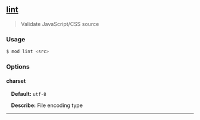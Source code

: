 ## <a href="#lint" name="lint">lint</a>
> Validate JavaScript/CSS source

### Usage

```sh
$ mod lint <src>
```

### Options

#### charset

<p> <b>&nbsp;&nbsp;&nbsp;&nbsp;Default:</b> <code>utf-8</code></p>
<p> <b>&nbsp;&nbsp;&nbsp;&nbsp;Describe:</b> File encoding type</p>
<hr>







